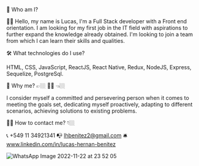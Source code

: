 🎤 Who am I?

👋🏼 Hello, my name is Lucas, I'm a Full Stack developer with a Front end orientation. I am looking for my first job in the IT field with aspirations to further expand the knowledge already obtained. I'm looking to join a team from which I can learn their skills and qualities.

🛠 What technologies do I use?

HTML, CSS, JavaScript, ReactJS, React Native, Redux, NodeJS, Express, Sequelize, PostgreSql.

📌 Why me? 👉🏼 👦🏻 👈🏼

I consider myself a committed and persevering person when it comes to meeting the goals set, dedicating myself proactively, adapting to different scenarios, achieving solutions to existing problems.

🕵🏼 How to contact me? 👇🏼

📞 +549 11 34921341
📭 lhbenitez2@gmail.com
🛎️ www.linkedin.com/in/lucas-hernan-benitez



![WhatsApp Image 2022-11-22 at 23 52 05](https://user-images.githubusercontent.com/88211410/203499921-b90664ef-d591-46f6-855c-549bd0fc1ff6.jpeg)
